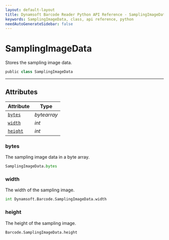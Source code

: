 ```yaml
---
layout: default-layout
title: Dynamsoft Barcode Reader Python API Reference - SamplingImageData Class
keywords: SamplingImageData, class, api reference, python
needAutoGenerateSidebar: false
---
```



# SamplingImageData
Stores the sampling image data.

```python
public class SamplingImageData
```  
  
---
  

## Attributes
  
| Attribute | Type |
|---------- | ---- |
| [`bytes`](#bytes) | *bytearray* |
| [`width`](#width) | *int* |
| [`height`](#height) | *int* |


### bytes
The sampling image data in a byte array.

```python
SamplingImageData.bytes
```

### width
The width of the sampling image.

```python
int Dynamsoft.Barcode.SamplingImageData.width
```

### height
The height of the sampling image.

```python
Barcode.SamplingImageData.height
```
